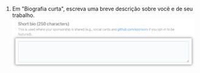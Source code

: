 1. Em "Biografia curta", escreva uma breve descrição sobre você e de seu trabalho. ![Campo de biografia curta](/assets/images/help/sponsors/short-bio.png)
